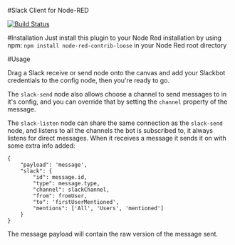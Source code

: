 #Slack Client for Node-RED

[![Build Status](https://travis-ci.org/Stubbs/node-red-contrib-loose.svg?branch=master)](https://travis-ci.org/Stubbs/node-red-contrib-loose)

#Installation
Just install this plugin to your Node Red installation by using npm: `npm install node-red-contrib-loose` in your Node Red root directory

#Usage

Drag a Slack receive or send node onto the canvas and add your Slackbot credentials to the config node, then you're 
ready to go.

The `slack-send` node also allows choose a channel to send messages to in it's config, and you can override that by setting the `channel` property of the message.

The `slack-listen` node can share the same connection as the `slack-send` node, and listens to all the channels the bot is subscribed to, it always listens for direct messages. When it receives a message it sends it on with some extra info added:

```
{
    "payload": 'message',
    "slack": {
        "id": message.id,
        "type": message.type,
        "channel": slackChannel,
        "from": fromUser,
        "to": 'firstUserMentioned',
        "mentions": ['All', 'Users', 'mentioned']
    }
}
```

The message payload will contain the raw version of the message sent. 
